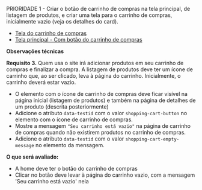 PRIORIDADE 1 - Criar o botão de carrinho de compras na tela principal, de listagem de produtos, e criar uma tela para o carrinho de compras, inicialmente vazio (veja os detalhes do card).

- [Tela do carrinho de compras](https://github.com/my-org/my-repo/tree/master/wireframes/card_03.png)
- [Tela principal - Com botão do carrinho de compras](https://github.com/my-org/my-repo/tree/master/wireframes/bonus_shopping_cart_button.png)

**Observações técnicas**

**Requisito 3.** Quem usa o site irá adicionar produtos em seu carrinho de compras e finalizar a compra. A listagem de produtos deve ter um ícone de carrinho que, ao ser clicado, leva à página do carrinho. Inicialmente, o carrinho deverá estar vazio.

- O elemento com o ícone de carrinho de compras deve ficar visível na página inicial (listagem de produtos) e também na página de detalhes de um produto (descrita posteriormente)
- Adicione o atributo `data-testid` com o valor `shopping-cart-button` no elemento com o ícone de carrinho de compras.
- Mostre a mensagem `"Seu carrinho está vazio"` na página de carrinho de compras quando não existirem produtos no carrinho de compras.
- Adicione o atributo `data-testid` com o valor `shopping-cart-empty-message` no elemento da mensagem.

**O que será avaliado:**

- A home deve ter o botão do carrinho de compras
- Clicar no botão deve levar à página do carrinho vazio, com a mensagem 'Seu carrinho está vazio' nela
